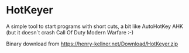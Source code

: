 # HotKeyer
A simple tool to start programs with short cuts, a bit like AutoHotKey AHK (but it doesn`t crash Call Of Duty Modern Warfare :-)

Binary download from
https://henry-kellner.net/Download/HotKeyer.zip
